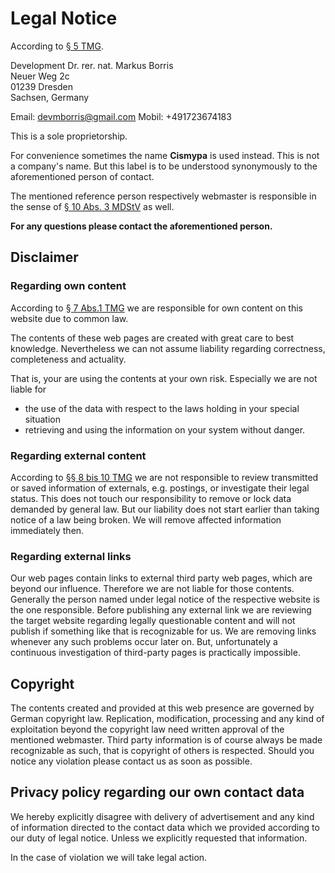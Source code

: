 # Legal Notice

According to [§ 5 TMG](https://www.gesetze-im-internet.de/tmg/__5.html).

Development Dr. rer. nat. Markus Borris  
Neuer Weg 2c  
01239 Dresden  
Sachsen, Germany

Email: devmborris@gmail.com
Mobil: +491723674183

This is a sole proprietorship.

For convenience sometimes the name **Cismypa** is used instead. This is not a company's name. But this label is to be understood synonymously to the aforementioned person of contact.

The mentioned reference person respectively webmaster is responsible in the sense of [§ 10 Abs. 3 MDStV](http://www.internetrecht.justlaw.de/mediendienstestaatsvertrag/10-mdstv.htm) as well.

**For any questions please contact the aforementioned person.**

## Disclaimer

### Regarding own content

According to [§ 7 Abs.1 TMG](https://www.gesetze-im-internet.de/tmg/__7.html) we are responsible for own content on this website due to common law.

The contents of these web pages are created with great care to best knowledge. Nevertheless we can not assume liability regarding correctness, completeness and actuality.

That is, your are using the contents at your own risk. Especially we are not liable for

* the use of the data with respect to the laws holding in your special situation
* retrieving and using the information on your system without danger.

### Regarding external content

According to [§§ 8 bis 10 TMG](https://www.gesetze-im-internet.de/tmg/__8.html) we are not responsible to review transmitted or saved information of externals, e.g. postings, or investigate their legal status. This does not touch our responsibility to remove or lock data demanded by general law. But our liability does not start earlier than taking notice of a law being broken. We will remove affected information immediately then.

### Regarding external links

Our web pages contain links to external third party web pages, which are beyond our influence. Therefore we are not liable for those contents. Generally the person named under legal notice of the respective website is the one responsible. Before publishing any external link we are reviewing the target website regarding legally questionable content and will not publish if something like that is recognizable for us. We are removing links whenever any such problems occur later on. But, unfortunately a continuous investigation of third-party pages is practically impossible‌.

## Copyright

The contents created and provided at this web presence are governed by German copyright law. Replication, modification, processing and any kind of exploitation beyond the copyright law need written approval of the mentioned webmaster. Third party information is of course always be made recognizable as such, that is copyright of others is respected. Should you notice any violation please contact us as soon as possible.

## Privacy policy regarding our own contact data

We hereby explicitly disagree with delivery of advertisement and any kind of information directed to the contact data which we provided according to our duty of legal notice. Unless we explicitly requested that information.

In the case of violation we will take legal action.
